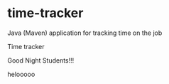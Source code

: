 # time-tracker
Java (Maven) application for tracking time on the job

Time tracker

Good Night Students!!!


helooooo
